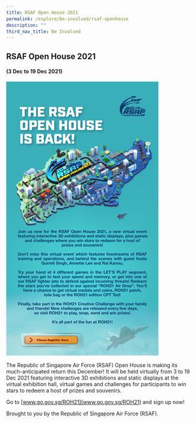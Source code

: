 ```yaml
---
title: RSAF Open House 2021
permalink: /explore/be-involved/rsaf-openhouse
description: ""
third_nav_title: Be Involved
---
```

## RSAF Open House 2021
#### (3 Dec to 19 Dec 2021)
[![RSAF Open House 2021](/images/rsaf_openhouse_2021.png)](www.go.gov.sg/ROH21)

The Republic of Singapore Air Force (RSAF) Open House is making its much-anticipated return this December! It will be held virtually from 3 to 19 Dec 2021 featuring interactive 3D exhibitions and static displays at the virtual exhibition hall, virtual games and challenges for participants to win stars to redeem a host of prizes and souvenirs.

Go to [www.go.gov.sg/ROH21](www.go.gov.sg/ROH21) and sign up now! 

Brought to you by the Republic of Singapore Air Force (RSAF).